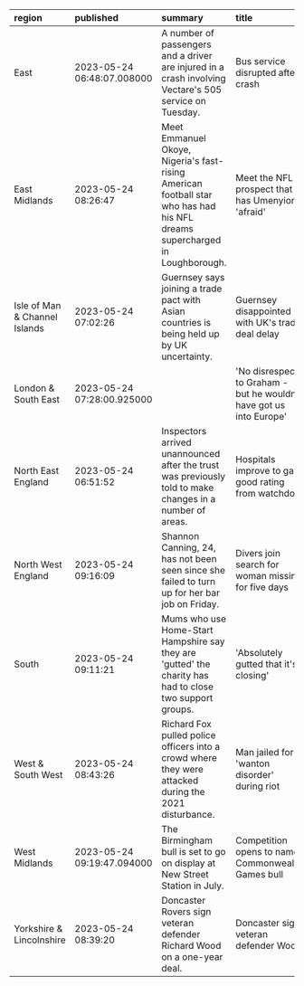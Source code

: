 | region                        | published                  | summary                                                                                                                    | title                                                               | url                                  |   summary_compound_score |   title_compound_score |   summary_minus_title |
|:------------------------------|:---------------------------|:---------------------------------------------------------------------------------------------------------------------------|:--------------------------------------------------------------------|:-------------------------------------|-------------------------:|-----------------------:|----------------------:|
| East                          | 2023-05-24 06:48:07.008000 | A number of passengers and a driver are injured in a crash involving Vectare's 505 service on Tuesday.                     | Bus service disrupted after crash                                   | /news/articles/c729lynq4vro          |                  -0.6249 |                -0.4019 |                0.223  |
| East Midlands                 | 2023-05-24 08:26:47        | Meet Emmanuel Okoye, Nigeria's fast-rising American football star who has had his NFL dreams supercharged in Loughborough. | Meet the NFL prospect that has Umenyiora 'afraid'                   | /sport/american-football/65685830    |                   0.4019 |                 0.296  |               -0.1059 |
| Isle of Man & Channel Islands | 2023-05-24 07:02:26        | Guernsey says joining a trade pact with Asian countries is being held up by UK uncertainty.                                | Guernsey disappointed with UK's trade deal delay                    | /news/world-europe-guernsey-65691570 |                  -0.34   |                -0.6597 |               -0.3197 |
| London & South East           | 2023-05-24 07:28:00.925000 |                                                                                                                            | 'No disrespect to Graham - but he wouldn't have got us into Europe' | /sport/articles/cv2ky5vmj7lo         |                   0      |                -0.3612 |               -0.3612 |
| North East England            | 2023-05-24 06:51:52        | Inspectors arrived unannounced after the trust was previously told to make changes in a number of areas.                   | Hospitals improve to gain good rating from watchdog                 | /news/uk-england-tees-65685116       |                   0.5574 |                 0.8481 |                0.2907 |
| North West England            | 2023-05-24 09:16:09        | Shannon Canning, 24, has not been seen since she failed to turn up for her bar job on Friday.                              | Divers join search for woman missing for five days                  | /news/uk-england-lancashire-65694924 |                  -0.5106 |                 0      |                0.5106 |
| South                         | 2023-05-24 09:11:21        | Mums who use Home-Start Hampshire say they are 'gutted' the charity has had to close two support groups.                   | 'Absolutely gutted that it's closing'                               | /news/uk-england-hampshire-65694568  |                   0.6705 |                 0      |               -0.6705 |
| West & South West             | 2023-05-24 08:43:26        | Richard Fox pulled police officers into a crowd where they were attacked during the 2021 disturbance.                      | Man jailed for 'wanton disorder' during riot                        | /news/uk-england-bristol-65675860    |                  -0.6808 |                -0.8591 |               -0.1783 |
| West Midlands                 | 2023-05-24 09:19:47.094000 | The Birmingham bull is set to go on display at New Street Station in July.                                                 | Competition opens to name Commonwealth Games bull                   | /news/articles/cpr108yx8vxo          |                   0      |                 0      |                0      |
| Yorkshire & Lincolnshire      | 2023-05-24 08:39:20        | Doncaster Rovers sign veteran defender Richard Wood on a one-year deal.                                                    | Doncaster sign veteran defender Wood                                | /sport/football/65687767             |                   0.1027 |                 0.1027 |                0      |